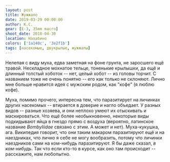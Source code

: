 ```yaml
---
layout: post
title: Жужжало
date: 2019-03-29 00:00:00
author: К.С.
gear: [E-3, 35mm macro]
shoot_date: 2018-04-30
location: Нахабино
colors: ['1a140c', '3e2f1b']
tags: [насекомые, двукрылые, жужжалы]
---
```

Нелепая с виду муха, едва заметная на фоне грунта, не заросшего ещё травой. Нескладное мохнатое тельце, тоненькие крылышки, да ещё и длинный толстый хоботок -- нет, целый хобот -- из головы торчит. С названием тоже не очень понятно -- его как только не склоняют. Лично мне больше нравится идея с мужским родом, как "кофе" (я люблю кофе).

Муха, помимо прочего, интересна тем, что паразитирует на личинках других насекомых -- втирается в доверие и нагло объедает. У разных видов -- разные хозяева, и они неплохо умеют их отыскивать и маскироваться. Что ещё более необыкновенно, некоторые виды подкидывают яйца в гнездо прямо с воздуха (вероятно, латинское название _Bombyliidae_ связано с этим. А может и нет). Муха-кукушка, ага. Википедия говорит, что они таким макаром паразитируют ещё и на наездниках, что лично я себе не могу вообразить, потому что личинки наездников сами на ком-нибудь паразитируют. Я бы даже сказал, _в ком-нибудь_. Так что если кто-то в курсе, как оно там происходит -- расскажите, нам любопытно.
